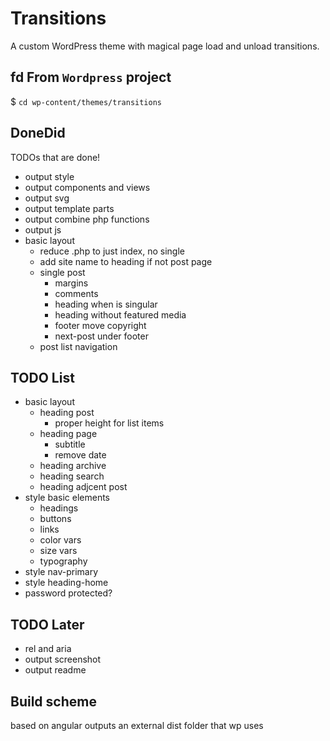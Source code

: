 # Transitions
A custom WordPress theme with magical page load and unload transitions.

## fd From `Wordpress` project
$ `cd wp-content/themes/transitions`


## DoneDid 
TODOs that are done!
- output style
- output components and views
- output svg
- output template parts
- output combine php functions
- output js
- basic layout
	- reduce .php to just index, no single
	- add site name to heading if not post page
	- single post
		- margins 
		- comments
		- heading when is singular
		- heading without featured media
		- footer move copyright
		- next-post under footer
	- post list navigation

## TODO List
- basic layout
	- heading post
		- proper height for list items
	- heading page 
		- subtitle
		- remove date
	- heading archive
	- heading search
	- heading adjcent post
- style basic elements
	- headings
	- buttons
	- links
	- color vars
	- size vars
	- typography 
- style nav-primary
- style heading-home
- password protected?


## TODO Later
- rel and aria
- output screenshot
- output readme

## Build scheme
based on angular
outputs an external dist folder that wp uses